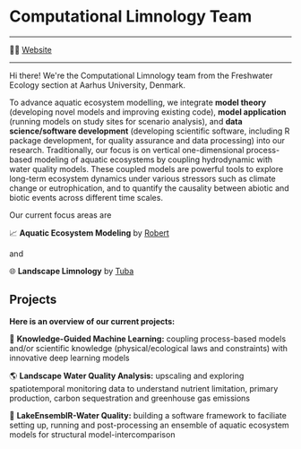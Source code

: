 # Computational Limnology Team



-----

👩‍💻 [Website](https://ecos.au.dk/en/researchconsultancy/research-areas/freshwater-ecology)  


-----

Hi there! We're the Computational Limnology team from the Freshwater Ecology section at Aarhus University, Denmark.

To advance aquatic ecosystem modelling, we integrate **model theory** (developing novel models and improving existing code), **model application** (running models on study sites for scenario analysis), and **data science/software development** (developing scientific software, including R package development, for quality assurance and data processing) into our research. Traditionally, our focus is on vertical one-dimensional process-based modeling of aquatic ecosystems by coupling hydrodynamic with water quality models. These coupled models are powerful tools to explore long-term ecosystem dynamics under various stressors such as climate change or eutrophication, and to quantify the causality between abiotic and biotic events across different time scales. 

Our current focus areas are

:chart_with_upwards_trend: **Aquatic Ecosystem Modeling** by [Robert](mailto:rladwig@ecos.au.dk)

and 

:globe_with_meridians: **Landscape Limnology** by [Tuba](mailto:tbo@ecos.au.dk)

## Projects


**Here is an overview of our current projects:**

:crystal_ball: **Knowledge-Guided Machine Learning:** coupling process-based models and/or scientific knowledge (physical/ecological laws and constraints) with innovative deep learning models

:earth_americas: **Landscape Water Quality Analysis:** upscaling and exploring spatiotemporal monitoring data to understand nutrient limitation, primary production, carbon sequestration and greenhouse gas emissions 

:busts_in_silhouette: **LakeEnsemblR-Water Quality:** building a software framework to faciliate setting up, running and post-processing an ensemble of aquatic ecosystem models for structural model-intercomparison

